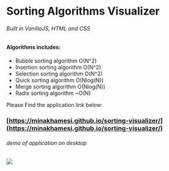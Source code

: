 # Sorting Algorithms Visualizer
###### Built in VanillaJS, HTML and CSS

#### Algorithms includes:
*  Bubble sorting algorithm O(N^2)
*  Insertion sorting algorithm O(N^2)
*  Selection sorting algorithm O(N^2)
*  Quick sorting algorithm O(Nlog(N))
*  Merge sorting algorithm O(Nlog(N))
*  Radix sorting algorithm ~O(N)

Please Find the application link below:
### [https://minakhamesi.github.io/sorting-visualizer/](https://minakhamesi.github.io/sorting-visualizer/)

###### demo of application on desktop

![](desktop.git)